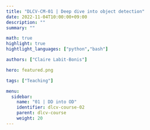 ```yaml
---
title: "DLCV-CM-01 | Deep dive into object detection"
date: 2022-11-04T10:00:00+09:00
description: ""
summary: ""

math: true 
highlight: true
hightlight_languages: ["python","bash"]

authors: ["Claire Labit-Bonis"]

hero: featured.png

tags: ["Teaching"]

menu:
  sidebar:
    name: "01 | DD into OD"
    identifier: dlcv-course-02
    parent: dlcv-course
    weight: 20
---
```


